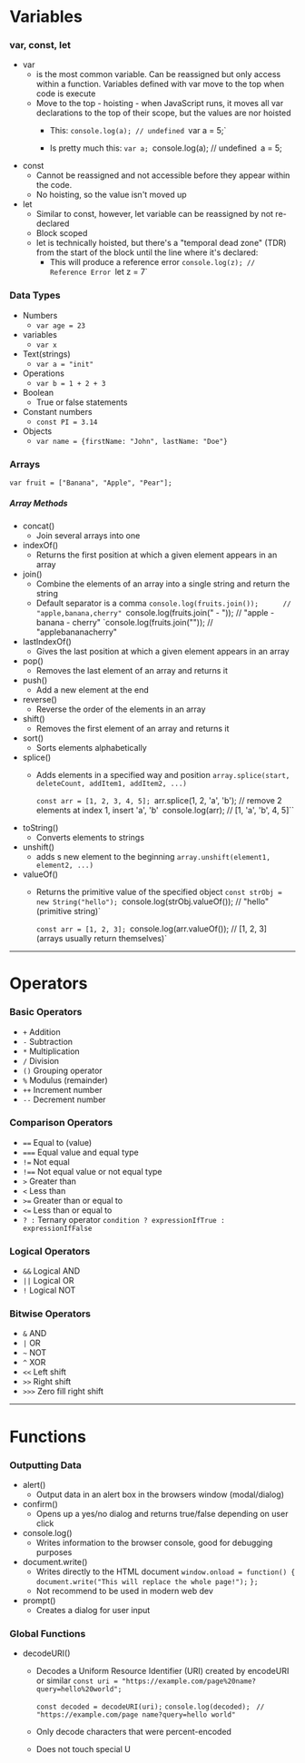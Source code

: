 # Variables

### var, const, let
- var
	- is the most common variable. Can be reassigned but only access within a function. Variables defined with var move to the top when code is execute
	- Move to the top - hoisting - when JavaScript runs, it moves all var declarations to the top of their scope, but the values are nor hoisted
		- This:
		 `console.log(a); // undefined
		 `var a = 5;`

		- Is pretty much this:
		 `var a;
		 `console.log(a); // undefined`
		 `a = 5;
- const
	- Cannot be reassigned and not accessible before they appear within the code.
	- No hoisting, so the value isn't moved up
- let
	- Similar to const, however, let variable can be reassigned by not re-declared
	- Block scoped
	- let is technically hoisted, but there's a "temporal dead zone" (TDR) from the start of the block until the line where it's declared:
		- This will produce a reference error
		 `console.log(z); // Reference Error
		 `let z = 7`

### Data Types
- Numbers
	- `var age = 23`
- variables
	- `var x`
- Text(strings)
	- `var a = "init"`
- Operations
	- `var b = 1 + 2 + 3`
- Boolean
	- True or false statements
- Constant numbers
	- `const PI = 3.14`
- Objects
	- `var name = {firstName: "John", lastName: "Doe"}`


### Arrays
`var fruit = ["Banana", "Apple", "Pear"];`
##### Array Methods
- concat()
	- Join several arrays into one
- indexOf()
	- Returns the first position at which a given element appears in an array
- join()
	- Combine the elements of an array into a single string and return the string
	- Default separator is a comma
		`console.log(fruits.join());      // "apple,banana,cherry"
		`console.log(fruits.join(" - ")); // "apple - banana - cherry"
		`console.log(fruits.join(""));    // "applebananacherry"
- lastIndexOf()
	- Gives the last position at which a given element appears in an array
- pop()
	- Removes the last element of an array and returns it
- push()
	- Add a new element at the end
- reverse()
	- Reverse the order of the elements in an array
- shift()
	- Removes the first element of an array and returns it
- sort()
	- Sorts elements alphabetically
- splice()
	- Adds elements in a specified way and position
		`array.splice(start, deleteCount, addItem1, addItem2, ...)`

		`const arr = [1, 2, 3, 4, 5];
		`arr.splice(1, 2, 'a', 'b'); // remove 2 elements at index 1, insert 'a', 'b'`
		`console.log(arr); // [1, 'a', 'b', 4, 5]``
- toString()
	- Converts elements to strings
- unshift()
	- adds s new element to the beginning
		`array.unshift(element1, element2, ...)`
- valueOf()
	- Returns the primitive value of the specified object
		`const strObj = new String("hello");
		`console.log(strObj.valueOf()); // "hello" (primitive string)`
	
		`const arr = [1, 2, 3];
		`console.log(arr.valueOf()); // [1, 2, 3] (arrays usually return themselves)`

---
# Operators

### Basic Operators
- `+` Addition  
- `-` Subtraction  
- `*` Multiplication  
- `/` Division  
- `()` Grouping operator  
- `%` Modulus (remainder)  
- `++` Increment number  
- `--` Decrement number

### Comparison Operators
- `==` Equal to (value)
- `===` Equal value and equal type  
- `!=` Not equal  
- `!==` Not equal value or not equal type  
- `>` Greater than  
- `<` Less than  
- `>=` Greater than or equal to  
- `<=` Less than or equal to  
- `? :` Ternary operator
	`condition ? expressionIfTrue : expressionIfFalse`

### Logical Operators
- `&&` Logical AND  
- `||` Logical OR  
- `!` Logical NOT

### Bitwise Operators
- `&` AND  
- `|` OR  
- `~` NOT  
- `^` XOR  
- `<<` Left shift  
- `>>` Right shift  
- `>>>` Zero fill right shift

---

# Functions

### Outputting Data
- alert()
	- Output data in an alert box in the browsers window (modal/dialog)
- confirm()
	- Opens up a yes/no dialog and returns true/false depending on user click
- console.log()
	- Writes information to the browser console, good for debugging purposes
- document.write()
	- Writes directly to the HTML document
		`window.onload = function() {`
		    `document.write("This will replace the whole page!");`
		`};`
	- Not recommend to be used in modern web dev
- prompt()
	- Creates a dialog for user input

### Global Functions
- decodeURI()
	- Decodes a Uniform Resource Identifier (URI) created by encodeURI or similar
		`const uri = "https://example.com/page%20name?query=hello%20world";`
		
		`const decoded = decodeURI(uri);`
		`console.log(decoded); `
		`// "https://example.com/page name?query=hello world"`
	- Only decode characters that were percent-encoded
	- Does not touch special U